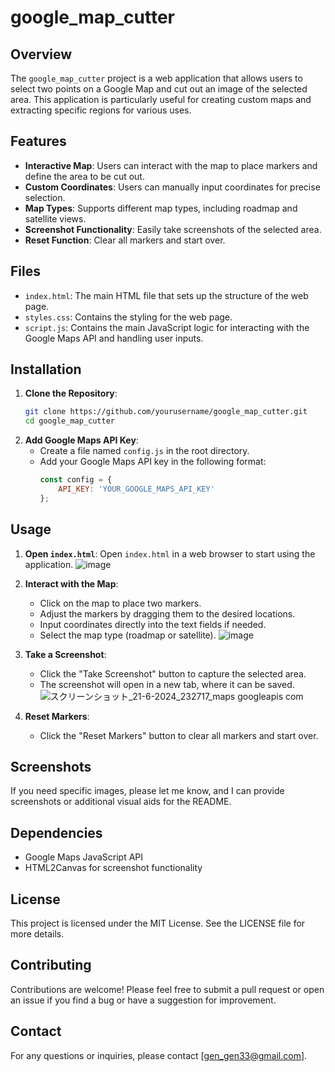 # google_map_cutter

## Overview
The `google_map_cutter` project is a web application that allows users to select two points on a Google Map and cut out an image of the selected area. This application is particularly useful for creating custom maps and extracting specific regions for various uses.

## Features
- **Interactive Map**: Users can interact with the map to place markers and define the area to be cut out.
- **Custom Coordinates**: Users can manually input coordinates for precise selection.
- **Map Types**: Supports different map types, including roadmap and satellite views.
- **Screenshot Functionality**: Easily take screenshots of the selected area.
- **Reset Function**: Clear all markers and start over.

## Files
- `index.html`: The main HTML file that sets up the structure of the web page.
- `styles.css`: Contains the styling for the web page.
- `script.js`: Contains the main JavaScript logic for interacting with the Google Maps API and handling user inputs.

## Installation
1. **Clone the Repository**:
   ```bash
   git clone https://github.com/yourusername/google_map_cutter.git
   cd google_map_cutter
   ```
2. **Add Google Maps API Key**:
   - Create a file named `config.js` in the root directory.
   - Add your Google Maps API key in the following format:
     ```javascript
     const config = {
         API_KEY: 'YOUR_GOOGLE_MAPS_API_KEY'
     };
     ```

## Usage
1. **Open `index.html`**:
   Open `index.html` in a web browser to start using the application.
   ![image](https://github.com/gen-gen33/google_map_cutter/assets/151072146/a9d75608-1c38-42b1-9179-0244507b7b8c)

3. **Interact with the Map**:
   - Click on the map to place two markers.
   - Adjust the markers by dragging them to the desired locations.
   - Input coordinates directly into the text fields if needed.
   - Select the map type (roadmap or satellite).
   ![image](https://github.com/gen-gen33/google_map_cutter/assets/151072146/15b17032-f9d5-4ebe-8f88-b4450e0c0b7e)

4. **Take a Screenshot**:
   - Click the "Take Screenshot" button to capture the selected area.
   - The screenshot will open in a new tab, where it can be saved.
   ![スクリーンショット_21-6-2024_232717_maps googleapis com](https://github.com/gen-gen33/google_map_cutter/assets/151072146/4ae3afa5-a778-49a1-a20e-75d1e0fa8476)

5. **Reset Markers**:
   - Click the "Reset Markers" button to clear all markers and start over.

## Screenshots
If you need specific images, please let me know, and I can provide screenshots or additional visual aids for the README.

## Dependencies
- Google Maps JavaScript API
- HTML2Canvas for screenshot functionality

## License
This project is licensed under the MIT License. See the LICENSE file for more details.

## Contributing
Contributions are welcome! Please feel free to submit a pull request or open an issue if you find a bug or have a suggestion for improvement.

## Contact
For any questions or inquiries, please contact [gen_gen33@gmail.com].

